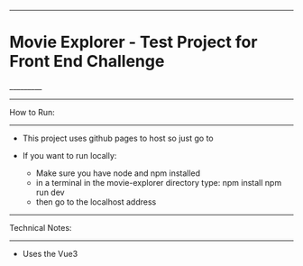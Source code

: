 __________
<h1><b>Movie Explorer - Test Project for Front End Challenge</b></h1>
_________



___________
How to Run:
___________
- This project uses github pages to host so just go to <TBC>

- If you want to run locally:
    - Make sure you have node and npm installed
    - in a terminal in the movie-explorer directory type:
        npm install
        npm run dev
    - then go to the localhost address

________________
Technical Notes:
________________
- Uses the Vue3 <script setup> syntax which is simpler than the old way with "export default .." for single file components
   - See the vue documentation for more details https://vuejs.org/api/sfc-script-setup
      
- The Vue3 standard for organising sections has become script > template > style  (as opposed to the vue2 ordering with template > script > style)
    - The new ordering makes sense because props from the script section are used in the template section
        - also reddit users report this involves less scrolling up and down: https://www.reddit.com/r/vuejs/comments/rmeoy7/what_order_do_you_have_your_template_and_script/
     
- Typescript is used for the scripting language
    - This allows the use of interfaces, strong typing, and is easier to maintain and to read than js.
 
- The project was set up with Vite build tool and dev server (used command "npm create vite@latest movie-explorer" to set up the project, this sets the package.json with the vite stuff needed) 
    - this makes the build really fast, with hot reload
    - more lightweight than webpack
 
- Http requests use axios instead of the native fetch API
      - the requests are simpler, less lines of code. Due to query param support built in and automatic JSON parsing

____________
Style Notes:
____________
    - Different colours for light and dark mode
    - Responsive to different screen sizes
    - I tried to make it pretty

_______________
For the Future:
_______________
 - Things still to add but I thought would take too long (could come back to this in the future as as a front end learning project):
    - Using a UI library -> I just used standard css but getting to know the libries available and how to use them would be good to do in the future
    - PWA Extension
    - Unit tests

